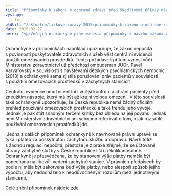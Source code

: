 ```yaml
---
title: "Připomínky k zákonu o ochraně zdraví před škodlivými účinky návykových látek"
vystupy:
  - tz
oldUrl: "/aktualne/tiskove-zpravy-2015/pripominky-k-zakonu-o-ochrane-zdravi-pred-skodlivymi-ucinky-navykovych-latek/"
date: 2015-02-27
perex: "<p>Veřejná ochránkyně práv vznesla připomínky k návrhu zákona o ochraně zdraví před škodlivými účinky tabáku, alkoholu a jiných návykových látek. Vychází přitom z poznatků z návštěv protialkoholních záchytných stanic.</p>"
---
```


<!-- imported from the old website -->

<p>Ochránkyně v připomínkách například upozorňuje, že zákon nepočítá s povinností poskytovatele zdravotních služeb vést centrální evidenci použití omezovacích prostředků. Tento požadavek přitom vznesl vůči Ministerstvu zdravotnictví už předchozí ombudsman JUDr. Pavel Varvařovský v souvislosti s návštěvami dětských psychiatrických nemocnic (2013) a ochránkyně sama zjistila porušování práv pacientů v souvislosti s použitím omezovacích prostředků v záchytných stanicích. </p><p>Centrální evidence umožní vnitřní i vnější kontrolu a chrání pacienty před zneužitím nástroje, který má být až krajní volbou omezení. V této souvislosti také ochránkyně upozorňuje, že Česká republika nemá žádný oficiální přehled používání omezovacích prostředků a také trendu jeho vývoje. Jednak je pak stát snadným terčem kritiky bez ohledu na její povahu, jednak není Ministerstvo zdravotnictví ani schopno referovat o tom, o jak rozsáhlé používání omezovacích prostředků jde.</p><p> Jedna z dalších připomínek ochránkyně k navrhované právní úpravě se týká i plateb za poskytnutou záchytnou službu a dopravu. Návrh totiž s žádnou regulací nepočítá, přestože je z praxe zřejmé, že se účtované úhrady záchytné služby v České republice liší i několikanásobně. Ochránkyně je přesvědčena, že by stanovení výše platby neměla být ponechána na libovůli vedení záchytné stanice. V právních předpisech by podle ní měla být zakotvena buď výše platby, nebo alespoň způsob jejího výpočtu, aby nedocházelo k neodůvodněným rozdílům mezi jednotlivými stanicemi.</p>Celé znění připomínek najdete <a href="https://test.ochrance.cz/zvlastni-opravneni/pripominky-k-zakonum/">zde</a>.
